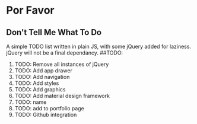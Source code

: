 # Por Favor
## Don't Tell Me What To Do
A simple TODO list written in plain JS, with some jQuery added for laziness. jQuery will not be a final dependancy. 
##TODO:
1. TODO: Remove all instances of jQuery
2. TODO: Add app drawer
3. TODO: Add navigation
4. TODO: Add styles
5. TODO: Add graphics
6. TODO: Add material design framework
7. TODO: name
8. TODO: add to portfolio page
9. TODO: Github integration
